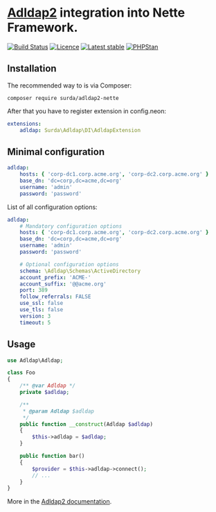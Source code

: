 # [Adldap2](https://github.com/Adldap2/Adldap2) integration into Nette Framework.

[![Build Status](https://travis-ci.org/surda/adldap2-nette.svg?branch=master)](https://travis-ci.org/surda/adldap2-nette)
[![Licence](https://img.shields.io/packagist/l/surda/adldap2-nette.svg?style=flat-square)](https://packagist.org/packages/surda/adldap2-nette)
[![Latest stable](https://img.shields.io/packagist/v/surda/adldap2-nette.svg?style=flat-square)](https://packagist.org/packages/surda/adldap2-nette)
[![PHPStan](https://img.shields.io/badge/PHPStan-enabled-brightgreen.svg?style=flat)](https://github.com/phpstan/phpstan)

## Installation

The recommended way to is via Composer:

```
composer require surda/adldap2-nette
```

After that you have to register extension in config.neon:

```yaml
extensions:
    adldap: Surda\Adldap\DI\AdldapExtension
```

## Minimal configuration

```yaml
adldap:
    hosts: { 'corp-dc1.corp.acme.org', 'corp-dc2.corp.acme.org' }
    base_dn: 'dc=corp,dc=acme,dc=org'
    username: 'admin'
    password: 'password'
```

List of all configuration options:
```yaml
adldap:
    # Mandatory configuration options
    hosts: { 'corp-dc1.corp.acme.org', 'corp-dc2.corp.acme.org' }
    base_dn: 'dc=corp,dc=acme,dc=org'
    username: 'admin'
    password: 'password'

    # Optional configuration options
    schema: \Adldap\Schemas\ActiveDirectory
    account_prefix: 'ACME-'
    account_suffix: '@@acme.org'
    port: 389
    follow_referrals: FALSE
    use_ssl: false
    use_tls: false
    version: 3
    timeout: 5
```

## Usage

```php
use Adldap\Adldap;

class Foo
{
    /** @var Adldap */
    private $adldap;

    /**
     * @param Adldap $adldap
     */
    public function __construct(Adldap $adldap)
    {
        $this->adldap = $adldap;
    }

    public function bar()
    {
        $provider = $this->adldap->connect();
        // ...
    }
}
```

More in the [Adldap2 documentation](http://adldap2.github.io/Adldap2/).
